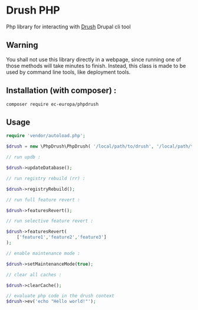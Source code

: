 # Drush PHP

Php library for interacting with [Drush](https://github.com/drush-ops/drush) Drupal cli tool
 
## Warning

You shall not use this library directly in a webpage, since running one of those
methods will take minutes to finish. Instead, this class is made to be used
by command line tools, like deployment tools.

## Installation **(with composer)** :

```
composer require ec-europa/phpdrush
```

## Usage

```php
require 'vendor/autoload.php';

$drush = new \PhpDrush\PhpDrush( '/local/path/to/drush', '/local/path/to/site' );

// run updb :

$drush->updateDatabase();

// run registry rebuild (rr) :

$drush->registryRebuild();

// run full feature revert :

$drush->featuresRevert();

// run selective feature revert :

$drush->featuresRevert(
    ['feature1','feature2','feature3']
);

// enable maintenance mode :

$drush->setMaintenanceMode(true);

// clear all caches :

$drush->clearCache();

// evaluate php code in the drush context
$drush->ev('echo "Hello world!"');


```
